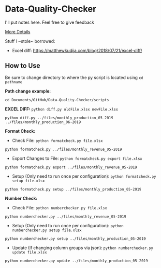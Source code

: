 # Data-Quality-Checker
I'll put notes here. Feel free to give feedback

[More Details](https://github.com/ONRR/Revdoi-Data-Quality/wiki)

Stuff I ~stole~ borrowed:
* Excel diff: https://matthewkudija.com/blog/2018/07/21/excel-diff/

## How to Use
Be sure to change directory to where the py script is located using ```cd pathname```

**Path change example:**
```
cd Documents/GitHub/Data-Quality-Checker/scripts
```

**EXCEL DIFF:** ```python diff.py oldFile.xlsx newFile.xlsx```
```
python diff.py ../files/monthly_production_05-2019 ../files/monthly_production_06-2019
```

**Format Check:**
* Check File: ```python formatcheck.py file.xlsx```
```
python formatcheck.py ../files/monthly_revenue_05-2019
```
* Export Changes to File: ```python formatcheck.py export file.xlsx```
```
python formatcheck.py export ../files/monthly_revenue_05-2019
```
* Setup (Only need to run once per configuration): ```python formatcheck.py setup file.xlsx```
```
python formatcheck.py setup ../files/monthly_production_05-2019
```

**Number Check:**
* Check File: ```python numberchecker.py file.xlsx```
```
python numberchecker.py ../files/monthly_revenue_05-2019
```
* Setup (Only need to run once per configuration): ```python numberchecker.py setup file.xlsx```
```
python numberchecker.py setup ../files/monthly_production_05-2019
```
* Update (If changing column groups via json): ```python numberchecker.py update file.xlsx```
```
python numberchecker.py update ../files/monthly_production_05-2019
```
